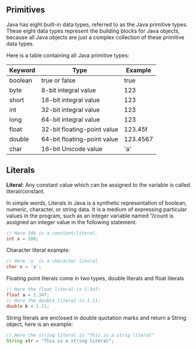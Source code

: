 ## Primitives

Java has eight built-in data types, referred to as the Java primitive types. These eight data types represent the building blocks for Java objects, because all Java objects are just a complex collection of these primitive data types.

Here is a table containing all Java primitive types:

|Keyword |Type | Example|
|---|---|---|
|boolean | true or false | true
|byte | 8-bit integral value | 123
|short | 16-bit integral value | 123
|int | 32-bit integral value |123
|long | 64-bit integral value |123
|float | 32-bit floating-point value |123.45f
|double | 64-bit floating-point value |123.4567
|char | 16-bit Unicode value | 'a'

## Literals

<b>Literal</b>: Any constant value which can be assigned to the variable is called literal/constant. 

In simple words, Literals in Java is a synthetic representation of boolean, numeric, character, or string data. It is a medium of expressing particular values in the program, such as an integer variable named ‘’/count is assigned an integer value in the following statement.

``` Java
// Here 100 is a constant/literal.
int x = 100; 
```

Character literal example:

``` Java
// Here 'a' is a character literal
char x = 'a';
```

Floating point literals come in two types, double literals and float literals

``` Java
// Here the float literal is 1.34f:
float a = 1.34f;
// Here the double literal is 1.11:
double b = 1.11;
```

String literals are enclosed in double quotation marks and return a String object, here is an example:

``` Java
// Here the string literal is "This is a strig literal"
String str = "This is a string literal";
```